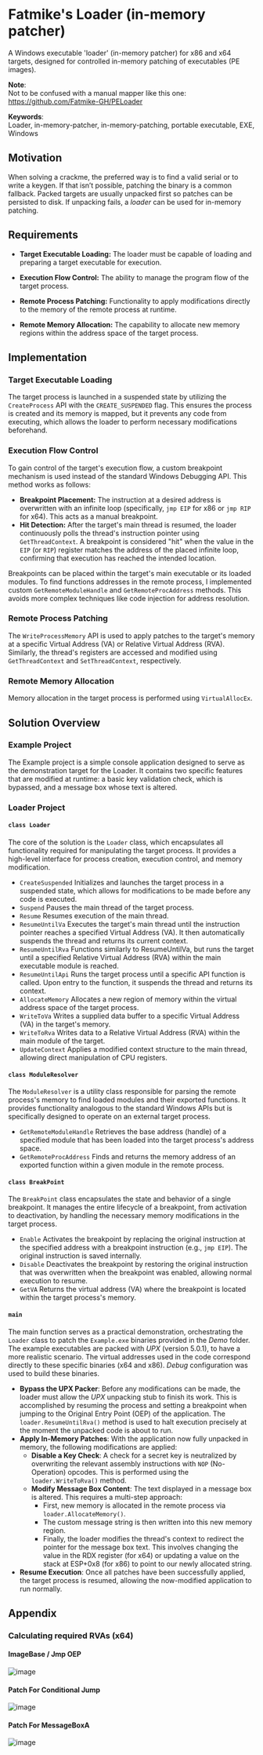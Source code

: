 # Fatmike's Loader (in-memory patcher)  

A Windows executable 'loader' (in-memory patcher) for x86 and x64 targets, designed for controlled in-memory patching of executables (PE images).  

**Note**:  
Not to be confused with a manual mapper like this one: https://github.com/Fatmike-GH/PELoader

**Keywords**:  
Loader, in-memory-patcher, in-memory-patching, portable executable, EXE, Windows

## Motivation

When solving a crackme, the preferred way is to find a valid serial or to write a keygen. If that isn’t possible, patching the binary is a common fallback. Packed targets are usually unpacked first so patches can be persisted to disk. If unpacking fails, a *loader* can be used for in-memory patching.

## Requirements

- **Target Executable Loading:** The loader must be capable of loading and preparing a target executable for execution.

- **Execution Flow Control:** The ability to manage the program flow of the target process.

- **Remote Process Patching:** Functionality to apply modifications directly to the memory of the remote process at runtime.

- **Remote Memory Allocation:** The capability to allocate new memory regions within the address space of the target process.  
  
## Implementation

### Target Executable Loading  

The target process is launched in a suspended state by utilizing the ``CreateProcess`` API with the ``CREATE_SUSPENDED`` flag. This ensures the process is created and its memory is mapped, but it prevents any code from executing, which allows the loader to perform necessary modifications beforehand.

### Execution Flow Control  

To gain control of the target's execution flow, a custom breakpoint mechanism is used instead of the standard Windows Debugging API. This method works as follows:

- **Breakpoint Placement:** The instruction at a desired address is overwritten with an infinite loop (specifically, ``jmp EIP`` for x86 or ``jmp RIP`` for x64). This acts as a manual breakpoint.  
- **Hit Detection:** After the target's main thread is resumed, the loader continuously polls the thread's instruction pointer using ``GetThreadContext``. A breakpoint is considered "hit" when the value in the ``EIP`` (or ``RIP``) register matches the address of the placed infinite loop, confirming that execution has reached the intended location.

Breakpoints can be placed within the target's main executable or its loaded modules. To find functions addresses in the remote process, I implemented custom ``GetRemoteModuleHandle`` and ``GetRemoteProcAddress`` methods. This avoids more complex techniques like code injection for address resolution.

### Remote Process Patching

The ``WriteProcessMemory`` API is used to apply patches to the target's memory at a specific Virtual Address (VA) or Relative Virtual Address (RVA). Similarly, the thread's registers are accessed and modified using ``GetThreadContext`` and ``SetThreadContext``, respectively.  

### Remote Memory Allocation

Memory allocation in the target process is performed using ``VirtualAllocEx``.

## Solution Overview

### Example Project

The Example project is a simple console application designed to serve as the demonstration target for the Loader. It contains two specific features that are modified at runtime: a basic key validation check, which is bypassed, and a message box whose text is altered.

### Loader Project

#### ``class Loader``

The core of the solution is the ``Loader`` class, which encapsulates all functionality required for manipulating the target process. It provides a high-level interface for process creation, execution control, and memory modification.

- ``CreateSuspended`` Initializes and launches the target process in a suspended state, which allows for modifications to be made before any code is executed.
- ``Suspend`` Pauses the main thread of the target process.
- ``Resume`` Resumes execution of the main thread.
- ``ResumeUntilVa`` Executes the target's main thread until the instruction pointer reaches a specified Virtual Address (VA). It then automatically suspends the thread and returns its current context.
- ``ResumeUntilRva`` Functions similarly to ResumeUntilVa, but runs the target until a specified Relative Virtual Address (RVA) within the main executable module is reached.
- ``ResumeUntilApi`` Runs the target process until a specific API function is called. Upon entry to the function, it suspends the thread and returns its context.
- ``AllocateMemory`` Allocates a new region of memory within the virtual address space of the target process.
- ``WriteToVa`` Writes a supplied data buffer to a specific Virtual Address (VA) in the target's memory.
- ``WriteToRva`` Writes data to a Relative Virtual Address (RVA) within the main module of the target.
- ``UpdateContext`` Applies a modified context structure to the main thread, allowing direct manipulation of CPU registers.

#### ``class ModuleResolver``

The ``ModuleResolver`` is a utility class responsible for parsing the remote process's memory to find loaded modules and their exported functions. It provides functionality analogous to the standard Windows APIs but is specifically designed to operate on an external target process.

- ``GetRemoteModuleHandle`` Retrieves the base address (handle) of a specified module that has been loaded into the target process's address space.
- ``GetRemoteProcAddress`` Finds and returns the memory address of an exported function within a given module in the remote process.

#### ``class BreakPoint``

The ``BreakPoint`` class encapsulates the state and behavior of a single breakpoint. It manages the entire lifecycle of a breakpoint, from activation to deactivation, by handling the necessary memory modifications in the target process.

- ``Enable`` Activates the breakpoint by replacing the original instruction at the specified address with a breakpoint instruction (e.g., ``jmp EIP``). The original instruction is saved internally.
- ``Disable`` Deactivates the breakpoint by restoring the original instruction that was overwritten when the breakpoint was enabled, allowing normal execution to resume.
- ``GetVA`` Returns the virtual address (VA) where the breakpoint is located within the target process's memory.

#### ``main``

The main function serves as a practical demonstration, orchestrating the ``Loader`` class to patch the ``Example.exe`` binaries provided in the *Demo* folder. The example executables are packed with *UPX* (version 5.0.1), to have a more realistic scenario. The virtual addresses used in the code correspond directly to these specific binaries (x64 and x86). *Debug* configuration was used to build these binaries.

- **Bypass the UPX Packer**: Before any modifications can be made, the loader must allow the *UPX* unpacking stub to finish its work. This is accomplished by resuming the process and setting a breakpoint when jumping to the Original Entry Point (OEP) of the application. The ``loader.ResumeUntilRva()`` method is used to halt execution precisely at the moment the unpacked code is about to run.
- **Apply In-Memory Patches**: With the application now fully unpacked in memory, the following modifications are applied:
  - **Disable a Key Check**: A check for a secret key is neutralized by overwriting the relevant assembly instructions with ``NOP`` (No-Operation) opcodes. This is performed using the ``loader.WriteToRva()`` method.
  - **Modify Message Box Content**: The text displayed in a message box is altered. This requires a multi-step approach:
    - First, new memory is allocated in the remote process via ``loader.AllocateMemory()``.
    - The custom message string is then written into this new memory region.
    - Finally, the loader modifies the thread's context to redirect the pointer for the message box text. This involves changing the value in the RDX register (for x64) or updating a value on the stack at ESP+0x8 (for x86) to point to our newly allocated string.
- **Resume Execution**: Once all patches have been successfully applied, the target process is resumed, allowing the now-modified application to run normally.

## Appendix

### Calculating required RVAs (x64)

#### ImageBase / Jmp OEP

![image](Images/jmp_oep_x64.png)  

#### Patch For Conditional Jump  

![image](Images/je_x64.png)  

#### Patch For MessageBoxA  

![image](Images/messageboxa_x64.png)
